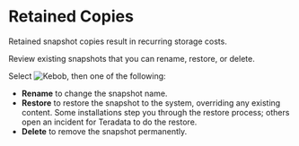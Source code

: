 # Retained Copies

Retained snapshot copies result in recurring storage costs. 

Review existing snapshots that you can rename, restore, or delete. 

Select 
![Kebob](more_vert_kebob-15px.svg), then one of the following: 

- **Rename** to change the snapshot name.
- **Restore** to restore the snapshot to the system, overriding any existing content. Some installations step you through the restore process; others open an incident for Teradata to do the restore.
- **Delete** to remove the snapshot permanently.
